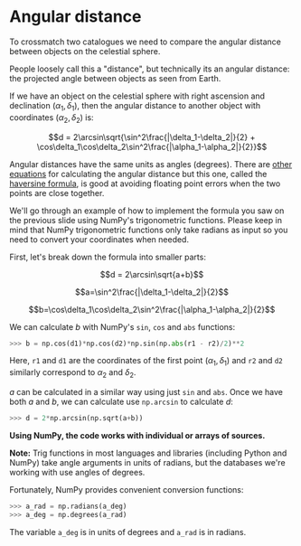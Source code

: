 # Angular distance

To crossmatch two catalogues we need to compare the angular distance between objects on the celestial sphere.

People loosely call this a "distance", but technically its an angular distance: the projected angle between objects as seen from Earth.

If we have an object on the celestial sphere with right ascension and declination $(\alpha_1, \delta_1)$, then the angular distance to another object with coordinates $(\alpha_2, \delta_2)$ is:

$$d = 2\arcsin\sqrt{\sin^2\frac{|\delta_1-\delta_2|}{2} + \cos\delta_1\cos\delta_2\sin^2\frac{|\alpha_1-\alpha_2|}{2}}$$

Angular distances have the same units as angles (degrees).
There are [other equations](https://en.wikipedia.org/wiki/Great-circle_distance#Formulas) for calculating the angular distance but this one, called the [haversine formula](https://en.wikipedia.org/wiki/Haversine_formula), is good at avoiding floating point errors when the two points are close together.

We'll go through an example of how to implement the formula you saw on the previous slide using NumPy's trigonometric functions.
Please keep in mind that NumPy trigonometric functions only take radians as input so you need to convert your coordinates when needed.

First, let's break down the formula into smaller parts:

$$d = 2\arcsin\sqrt{a+b}$$

$$a=\sin^2\frac{|\delta_1-\delta_2|}{2}$$

$$b=\cos\delta_1\cos\delta_2\sin^2\frac{|\alpha_1-\alpha_2|}{2}$$

We can calculate $b$ with NumPy's `sin`, `cos` and `abs` functions:

```python
>>> b = np.cos(d1)*np.cos(d2)*np.sin(np.abs(r1 - r2)/2)**2
```

Here, `r1` and `d1` are the coordinates of the first point $(\alpha_1,\delta_1)$ and `r2` and `d2` similarly correspond to $\alpha_2$ and $\delta_2$.

$a$ can be calculated in a similar way using just `sin` and `abs`. Once we have both $a$ and $b$, we can calculate use `np.arcsin` to calculate $d$:

```python
>>> d = 2*np.arcsin(np.sqrt(a+b))
```

**Using NumPy, the code works with individual or arrays of sources.**

**Note:** Trig functions in most languages and libraries (including Python and NumPy) take angle arguments in units of radians, but the databases we're working with use angles of degrees.

Fortunately, NumPy provides convenient conversion functions:

```python
>>> a_rad = np.radians(a_deg)
>>> a_deg = np.degrees(a_rad)
```

The variable `a_deg` is in units of degrees and `a_rad` is in radians.
